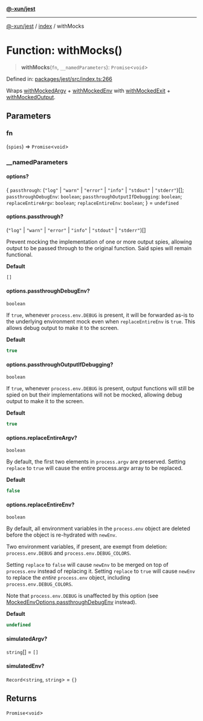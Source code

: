 [**@-xun/jest**](../../README.md)

***

[@-xun/jest](../../README.md) / [index](../README.md) / withMocks

# Function: withMocks()

> **withMocks**(`fn`, `__namedParameters`): `Promise`\<`void`\>

Defined in: [packages/jest/src/index.ts:266](https://github.com/Xunnamius/test-utils/blob/857d913bff2cd7208e2ce9325872641b4d92d7ca/packages/jest/src/index.ts#L266)

Wraps [withMockedArgv](withMockedArgv.md) + [withMockedEnv](withMockedEnv.md) with
[withMockedExit](withMockedExit.md) + [withMockedOutput](withMockedOutput.md).

## Parameters

### fn

(`spies`) => `Promise`\<`void`\>

### \_\_namedParameters

#### options?

\{ `passthrough`: (`"log"` \| `"warn"` \| `"error"` \| `"info"` \| `"stdout"` \| `"stderr"`)[]; `passthroughDebugEnv`: `boolean`; `passthroughOutputIfDebugging`: `boolean`; `replaceEntireArgv`: `boolean`; `replaceEntireEnv`: `boolean`; \} = `undefined`

#### options.passthrough?

(`"log"` \| `"warn"` \| `"error"` \| `"info"` \| `"stdout"` \| `"stderr"`)[]

Prevent mocking the implementation of one or more output spies, allowing
output to be passed through to the original function. Said spies will
remain functional.

**Default**

```ts
[]
```

#### options.passthroughDebugEnv?

`boolean`

If `true`, whenever `process.env.DEBUG` is present, it will be forwarded
as-is to the underlying environment mock even when `replaceEntireEnv` is
`true`. This allows debug output to make it to the screen.

**Default**

```ts
true
```

#### options.passthroughOutputIfDebugging?

`boolean`

If `true`, whenever `process.env.DEBUG` is present, output functions will
still be spied on but their implementations will not be mocked, allowing
debug output to make it to the screen.

**Default**

```ts
true
```

#### options.replaceEntireArgv?

`boolean`

By default, the first two elements in `process.argv` are preserved. Setting
`replace` to `true` will cause the entire process.argv array to be
replaced.

**Default**

```ts
false
```

#### options.replaceEntireEnv?

`boolean`

By default, all environment variables in the `process.env` object are
deleted before the object is re-hydrated with `newEnv`.

Two environment variables, if present, are exempt from deletion:
`process.env.DEBUG` and `process.env.DEBUG_COLORS`.

Setting `replace` to `false` will cause `newEnv` to be merged on top of
`process.env` instead of replacing it. Setting `replace` to `true` will
cause `newEnv` to replace the _entire_ `process.env` object, including
`process.env.DEBUG_COLORS`.

Note that `process.env.DEBUG` is unaffected by this option (see
[MockedEnvOptions.passthroughDebugEnv](../type-aliases/MockedEnvOptions.md#passthroughdebugenv) instead).

**Default**

```ts
undefined
```

#### simulatedArgv?

`string`[] = `[]`

#### simulatedEnv?

`Record`\<`string`, `string`\> = `{}`

## Returns

`Promise`\<`void`\>
